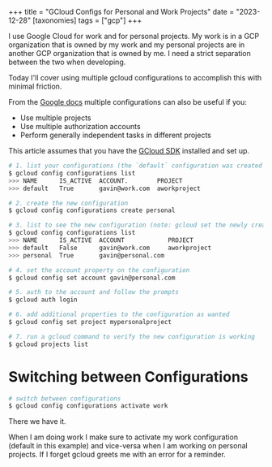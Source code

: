 +++
title = "GCloud Configs for Personal and Work Projects"
date = "2023-12-28"
[taxonomies]
  tags = ["gcp"]
+++

I use Google Cloud for work and for personal projects. My work is in a GCP organization that is owned by my work and my personal projects are in another GCP organization that is owned by me. I need a strict separation between the two when developing.

Today I'll cover using multiple gcloud configurations to accomplish this with minimal friction.

From the [Google docs](https://cloud.google.com/sdk/docs/configurations#multiple_configurations) multiple configurations can also be useful if you:

* Use multiple projects
* Use multiple authorization accounts
* Perform generally independent tasks in different projects

This article assumes that you have the [GCloud SDK](https://cloud.google.com/sdk/docs/install) installed and set up.

```bash
# 1. list your configurations (the `default` configuration was created when the sdk was set-up)
$ gcloud config configurations list
>>> NAME      IS_ACTIVE  ACCOUNT.        PROJECT               
>>> default   True       gavin@work.com  aworkproject                    

# 2. create the new configuration
$ gcloud config configurations create personal

# 3. list to see the new configuration (note: gcloud set the newly created configuration to active )
$ gcloud config configurations list
>>> NAME      IS_ACTIVE  ACCOUNT            PROJECT               
>>> default   False      gavin@work.com     aworkproject 
>>> personal  True       gavin@personal.com

# 4. set the account property on the configuration
$ gcloud config set account gavin@personal.com

# 5. auth to the account and follow the prompts
$ gcloud auth login

# 6. add additional properties to the configuration as wanted
$ gcloud config set project mypersonalproject

# 7. run a gcloud command to verify the new configuration is working
$ gcloud projects list
```

# Switching between Configurations

```bash
# switch between configurations
$ gcloud config configurations activate work
```

There we have it.

When I am doing work I make sure to activate my work configuration (default in this example) and vice-versa when I am working on personal projects. If I forget gcloud greets me with an error for a reminder.
